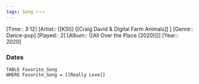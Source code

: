 ```yaml
---
tags: Song ⭐⭐⭐ 
---
```

[Time:: 3:12]
[Artist:: [[KSI]] [[Craig David & Digital Farm Animals]] ]
[Genre:: Dance-pop]
[Played:: 2]
[Album:: [[All Over the Place (2020)]]]
[Year:: 2020]
### Dates
````dataview
TABLE Favorite_Song
WHERE Favorite_Song = [[Really Love]]
````